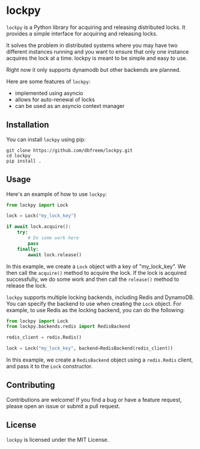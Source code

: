 # lockpy


`lockpy` is a Python library for acquiring and releasing distributed locks. It provides a simple interface for acquiring and releasing locks.

It solves the problem in distributed systems where you may have two different instances running and you want to ensure that only one instance acquires the lock at a time. lockpy is meant to be simple and easy to use.

Right now it only supports dynamodb but other backends are planned.

Here are some features of `lockpy`:
 - implemented using asyncio
 - allows for auto-renewal of locks
 - can be used as an asyncio context manager

## Installation

You can install `lockpy` using pip:

```
git clone https://github.com/dbfreem/lockpy.git
cd lockpy
pip install .
```

## Usage

Here's an example of how to use `lockpy`:

```python
from lockpy import Lock

lock = Lock("my_lock_key")

if await lock.acquire():
    try:
        # Do some work here
        pass
    finally:
        await lock.release()
```

In this example, we create a `Lock` object with a key of "my_lock_key". We then call the `acquire()` method to acquire the lock. If the lock is acquired successfully, we do some work and then call the `release()` method to release the lock.

`lockpy` supports multiple locking backends, including Redis and DynamoDB. You can specify the backend to use when creating the `Lock` object. For example, to use Redis as the locking backend, you can do the following:

```python
from lockpy import Lock
from lockpy.backends.redis import RedisBackend

redis_client = redis.Redis()

lock = Lock("my_lock_key", backend=RedisBackend(redis_client))
```

In this example, we create a `RedisBackend` object using a `redis.Redis` client, and pass it to the `Lock` constructor.

## Contributing

Contributions are welcome! If you find a bug or have a feature request, please open an issue or submit a pull request.

## License

`lockpy` is licensed under the MIT License.
